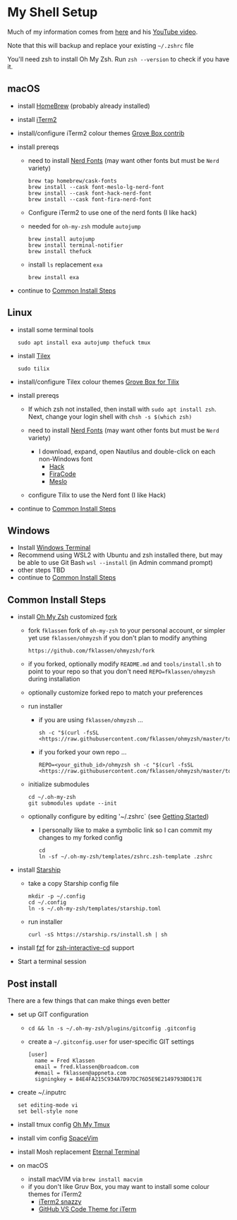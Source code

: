 My Shell Setup
==============

Much of my information comes from [here](https://www.bretfisher.com/shell/) and his [YouTube video](https://www.youtube.com/watch?v=KeSIJQEinJA).

Note that this will backup and replace your existing `~/.zshrc` file

You'll need zsh to install Oh My Zsh. Run `zsh --version` to check if you have it.

macOS
-----

* install [HomeBrew](https://brew.sh/) (probably already installed)
* install [iTerm2](https://www.iterm2.com/)
* install/configure iTerm2 colour themes [Grove Box contrib](https://github.com/gruvbox-community/gruvbox-contrib)
* install prereqs
  * need to install [Nerd Fonts](https://www.nerdfonts.com) (may want other fonts but must be `Nerd` variety)

    ```shell
    brew tap homebrew/cask-fonts
    brew install --cask font-meslo-lg-nerd-font
    brew install --cask font-hack-nerd-font
    brew install --cask font-fira-nerd-font
    ```

  * Configure iTerm2 to use one of the nerd fonts (I like hack)
  * needed for `oh-my-zsh` module `autojump`

    ```shell
    brew install autojump
    brew install terminal-notifier
    brew install thefuck
    ```

  * install `ls` replacement `exa`

    ```shell
    brew install exa
    ```

* continue to [Common Install Steps](#common-install-steps)

Linux
-----

* install some terminal tools

  ```(shell)
  sudo apt install exa autojump thefuck tmux
  ```

* install [Tilex](https://gnunn1.github.io/tilix-web/)

  ```shell
  sudo tilix
  ```

* install/configure Tilex colour themes [Grove Box for Tilix](https://github.com/MichaelThessel/tilix-gruvbox)
* install prereqs
  * If which zsh not installed, then install with `sudo apt install zsh`. Next, change your login shell with `chsh -s $(which zsh)`

  * need to install [Nerd Fonts](https://www.nerdfonts.com) (may want other fonts but must be `Nerd` variety)
    * I download, expand, open Nautilus and double-click on each non-Windows font
      * [Hack](https://github.com/ryanoasis/nerd-fonts/releases/download/v2.3.3/Hack.zip)
      * [FiraCode](https://github.com/ryanoasis/nerd-fonts/releases/download/v2.3.3/FiraCode.zip)
      * [Meslo](https://github.com/ryanoasis/nerd-fonts/releases/download/v2.3.3/Meslo.zip)
  * configure Tilix to use the Nerd font (I like Hack)

* continue to [Common Install Steps](#common-install-steps)

Windows
-------

* Install [Windows Terminal](https://github.com/microsoft/terminal)
* Recommend using WSL2 with Ubuntu and zsh installed there, but may be able to use Git Bash `wsl --install` (in Admin command prompt)
* other steps TBD
* continue to [Common Install Steps](#common-install-steps)

Common Install Steps
--------------------

* install [Oh My Zsh](https://ohmyz.sh/) customized [fork](https://github.com/fklassen/ohmyzsh)
  * fork `fklassen` fork of `oh-my-zsh` to your personal account, or simpler yet use `fklassen/ohmyzsh` if you don't plan to modify anything

    ```shell
    https://github.com/fklassen/ohmyzsh/fork
    ```

  * if you forked, optionally modify `README.md` and `tools/install.sh` to point to your repo so that you don't need `REPO=fklassen/ohmyzsh` during installation
  * optionally customize forked repo to match your preferences
  * run installer
    * if you are using `fklassen/ohmyzsh` ...

      ```shell
      sh -c "$(curl -fsSL <https://raw.githubusercontent.com/fklassen/ohmyzsh/master/tools/install.sh>)"
      ```

    * if you forked your own repo ...

      ```shell
      REPO=<your_github_id>/ohmyzsh sh -c "$(curl -fsSL <https://raw.githubusercontent.com/fklassen/ohmyzsh/master/tools/install.sh>)"
      ```

  * initialize submodules

    ```(shell)
    cd ~/.oh-my-zsh
    git submodules update --init
    ```

  * optionally configure by editing '~/.zshrc` (see [Getting Started](https://github.com/ohmyzsh/ohmyzsh/wiki#getting-started))
    * I personally like to make a symbolic link so I can commit my changes to my forked config

      ```(shell)
      cd
      ln -sf ~/.oh-my-zsh/templates/zshrc.zsh-template .zshrc
      ```

* install [Starship](https://starship.rs)
  * take a copy Starship config file

    ```(shell)
    mkdir -p ~/.config
    cd ~/.config
    ln -s ~/.oh-my-zsh/templates/starship.toml
    ```

  * run installer

    ```(shell)
    curl -sS https://starship.rs/install.sh | sh
    ```

* install [fzf](https://github.com/junegunn/fzf#installation) for [zsh-interactive-cd](https://github.com/fklassen/ohmyzsh/tree/master/plugins/zsh-interactive-cd) support
* Start a terminal session

Post install
------------

There are a few things that can make things even better

* set up GIT configuration
  * `cd && ln -s ~/.oh-my-zsh/plugins/gitconfig .gitconfig`
  * create a `~/.gitconfig.user` for user-specific GIT settings

    ```(shell)
    [user]
      name = Fred Klassen
      email = fred.klassen@broadcom.com
      #email = fklassen@appneta.com
      signingkey = 84E4FA215C934A7D97DC76D5E9E2149793BDE17E
    ```

* create ~/.inputrc

  ```(shell)
  set editing-mode vi
  set bell-style none
  ```

* install tmux config [Oh My Tmux](https://github.com/gpakosz/.tmux)
* install vim config [SpaceVim](https://spacevim.org/)
* install Mosh replacement [Eternal Terminal](https://eternalterminal.dev/)
* on macOS
  * install macVIM via `brew install macvim`
  * if you don't like Gruv Box, you may want to install some colour themes for iTerm2
    * [iTerm2 snazzy](https://github.com/sindresorhus/iterm2-snazzy)
    * [GitHub VS Code Theme for iTerm](https://github.com/cdalvaro/github-vscode-theme-iterm)
